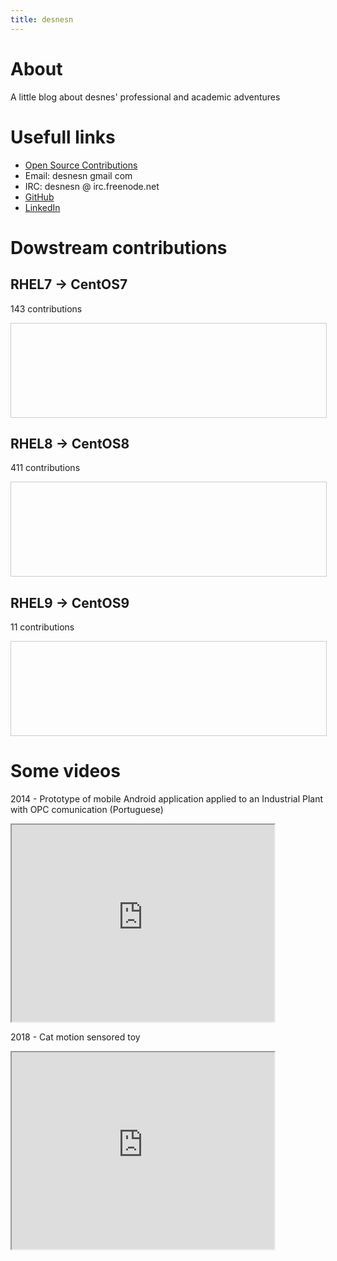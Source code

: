 ```yaml
---
title: desnesn
---
```


<style>
.scrollBox {
        height:150px;
        width:100%;
        border:1px solid #ccc;
        font:16px/26px Georgia, Garamond, Serif;
	display: flex;
}
</style>

<h1>About</h1>
A little blog about desnes' professional and academic adventures

<h1>Usefull links</h1>
<ul>
	<li><a href="{{ site.baseurl }}/contributions">Open Source Contributions</a></li>
	<li>Email: desnesn gmail com</li>
	<li>IRC: desnesn @ irc.freenode.net </li>
	<li><a href="https://github.com/desnesn/">GitHub</a></li>
	<li><a href="https://www.linkedin.com/in/desnesn/">LinkedIn</a></li>
</ul>

<h1 style="width:100%">Dowstream contributions</h1>

<h2>RHEL7 -> CentOS7</h2>
<p>143 contributions</p>
<div class="scrollBox">
<object style="flex: 1;" data="centos/commits-from-Desnes-centos7.txt"></object>
</div>

<h2>RHEL8 -> CentOS8</h2>
<p>411 contributions</p>
<div class="scrollBox">
<object style="flex: 1;" data="centos/commits-from-Desnes-centos8.txt"></object>
</div>

<h2>RHEL9 -> CentOS9</h2>
<p>11 contributions</p>
<div class="scrollBox">
<object style="flex: 1;" data="centos/commits-from-Desnes-centos9.txt"></object>
</div>

<h1>Some videos</h1>
<p>2014 - Prototype of mobile Android application applied to an Industrial Plant with OPC comunication (Portuguese)</p>
<iframe width="420" height="315"
        src="https://www.youtube.com/embed/JSg42LkjQy0">
</iframe>

<p>2018 - Cat motion sensored toy</p>
<iframe width="420" height="315"
        src="https://www.youtube.com/embed/WcnRI7vdFD8">
</iframe>

